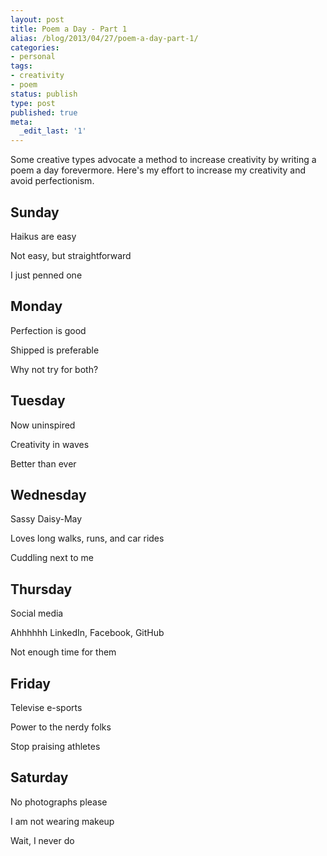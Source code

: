 ```yaml
---
layout: post
title: Poem a Day - Part 1
alias: /blog/2013/04/27/poem-a-day-part-1/
categories:
- personal
tags:
- creativity
- poem
status: publish
type: post
published: true
meta:
  _edit_last: '1'
---
```

Some creative types advocate a method to increase creativity by writing a poem a day forevermore. Here's my effort to increase my creativity and avoid perfectionism.
<h2>Sunday</h2>
Haikus are easy

Not easy, but straightforward

I just penned one
<h2>Monday</h2>
Perfection is good

Shipped is preferable

Why not try for both?
<h2>Tuesday</h2>
Now uninspired

Creativity in waves

Better than ever
<h2>Wednesday</h2>
Sassy Daisy-May

Loves long walks, runs, and car rides

Cuddling next to me
<h2>Thursday</h2>
Social media

Ahhhhhh LinkedIn, Facebook, GitHub

Not enough time for them
<h2>Friday</h2>
Televise e-sports

Power to the nerdy folks

Stop praising athletes
<h2>Saturday</h2>
No photographs please

I am not wearing makeup

Wait, I never do


